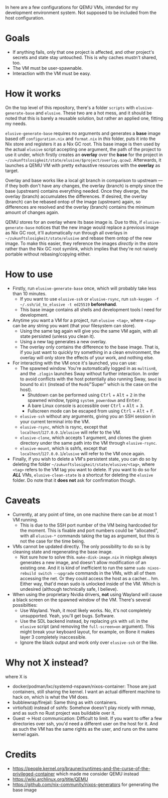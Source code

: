 In here are a few configurations for QEMU VMs, intended for my development environment system. Not supposed to be included from the host configuration.

# Goals

- If anything fails, only that one project is affected, and other project's secrets and state stay untouched. This is why caches mustn't shared, too.
- The VM must be user-spawnable.
- Interaction with the VM must be easy.

# How it works

On the top level of this repository, there's a folder `scripts` with `elusive-generate-base` and `elusive`. These two are a hot mess, and it should be noted that this is barely a reusable solution, but rather an applied one, fitting my needs.

`elusive-generate-base` requires no arguments and generates a **base** image based off `configuration.nix` and `format.nix` in _this_ folder, puts it into the Nix store and registers it as a Nix GC root. This base image is then used by the actual `elusive` script accepting one argument, the path of the project to use it under, which firstly creates an **overlay** over the **base** for the project in `~/zukunftslosigkeit/state/elusive/$project/overlay.qcow2`. Afterwards, it launches a QEMU VM with pretty exhaustive resources with the **overlay** as target.

Overlay and base works like a local git branch in comparison to upstream — if they both don't have any changes, the overlay (branch) is empty since the base (upstream) contains everything needed. Once they diverge, the overlay (branch) accumulates the differences. If desired, the overlay (branch) can be rebased ontop of the image (upstream) again, so differences are resolved and the overlay (branch) contains the minimum amount of changes again.

QEMU stores for an overlay where its base image is. Due to this, if `elusive-generate-base` notices that the new image would replace a previous image as Nix GC root, it'll automatically run through all overlays in `~/zukunftslosigkeit/state/elusive` and rebase them ontop of the new image. To make this easier, they reference the images _directly_ in the store rather than the Nix GC root symlink, which implies that they're not naively portable without rebasing/copying either.

# How to use

- Firstly, run `elusive-generate-base` once, which will probably take less than 10 minutes.
    - If you want to use `elusive-ssh` or `elusive-rsync`, run `ssh-keygen -f ~/.ssh/id_to_elusive -t ed25519` **beforehand**.
    - This base image contains all shells and development tools I need for development.
- Anytime you want a VM for a project, run `elusive <tag>`, where `<tag>` can be any string you want (that your filesystem can store).
    - Using the same tag again will give you the same VM again, with all state persisted (unless you clean it).
    - Using a new tag generates a new overlay.
    - The overlay only contains the difference to the base image. That is, if you just want to quickly try something in a clean environment, the overlay will only store the effects of your work, and nothing else.
- For interacting with the VM once it's launched, you can use:
    - The spawned window. You're automatically logged in as `multisn8`, and the `.zlogin` launches Sway without further interaction. In order to avoid conflicts with the host potentially also running Sway, `$mod` is bound to `Alt` (instead of the `Mod4`/"Super" which is the case on the host).
        - Shutdown can be performed using <kbd>Ctrl</kbd> + <kbd>Alt</kbd> + <kbd>2</kbd> in the spawned window, typing `system_powerdown` and <kbd>Enter</kbd>.
        - A bare Linux console is accessible over <kbd>Ctrl</kbd> + <kbd>Alt</kbd> + <kbd>3</kbd>.
        - Fullscreen mode can be escaped from using <kbd>Ctrl</kbd> + <kbd>Alt</kbd> + <kbd>F</kbd>.
    - `elusive-ssh` without any arguments, giving you an SSH session in your current terminal into the VM.
    - `elusive-rsync`, which is rsync, except that `localhost`/`127.0.0.1`/`elusive` will refer to the VM.
    - `elusive-clone`, which accepts 1 argument, and clones the given directory under the same path into the VM through `elusive-rsync`.
    - `elusive-mount`, which is sshfs, except that `localhost`/`127.0.0.1`/`elusive` will refer to the VM once again.
- Finally, if you wish to delete a VM's persistent state, you can do so by deleting the folder `~/zukunftslosigkeit/state/elusive/<tag>`, where `<tag>` refers to the VM tag you want to delete. If you want to do so for ***ALL*** VMs, `elusive-clean-state` is a shortcut for deleting the `elusive` folder. Do note that it **does not** ask for confirmation though.

# Caveats

- Currently, at any point of time, on one machine there can be at most 1 VM running.
    - This is due to the SSH port number of the VM being hardcoded for the moment. This is fixable and port numbers could be "allocated", with all `elusive-*` commands taking the tag as argument, but this is not the case for the time being.
- VMs cannot be updated directly. The only possibility to do so is by cleaning state and regenerating the base image.
    - Not sure how to solve this. `make-disk-image.nix` in nixpkgs always generates a new image, and doesn't allow modification of an existing one. And it is kind of inefficient to run the same `sudo nixos-rebuild switch --upgrade` commands in the VMs, with all of them accessing the net. Or they could access the host as a cacher... hm. Either way, that'd mean sudo is unlocked inside of the VM. Which is undesired (although technically safe, I believe).
- When using the proprietary Nvidia drivers, **not** using Wayland will cause a black screen on the spawned window of the VM. There's several possibilties:
    - Use Wayland. Yeah, it most likely works. No, it's not completely unsupported. Yeah, you'll get bugs. Software.
    - Use the SDL backend instead, by replacing `gtk` with `sdl` in the `elusive` script (and removing the `full-screen=on` argument). This might break your keyboard layout, for example, on Bone it makes layer 3 completely inaccessible.
    - Ignore the black output and work only over `elusive-ssh` or the like.

# Why not X instead?

where X is

- docker/podman/lxc/systemd-nspawn/nixos-container: Those are just containers, still sharing the kernel. I want an actual different machine to hack on, which is what the VM does.
- bubblewrap/firejail: Same thing as with containers.
- virtiofs(d) instead of sshfs: Somehow doesn't play nicely with mmap, and as such no Rust project was buildable over it.
- Guest → Host communication: Difficult to limit. If you want to offer a few directories over ssh, you'd need a different user on the host for it. And as such the VM has the same rights as the user, and runs on the same kernel again.

# Credits

- https://people.kernel.org/brauner/runtimes-and-the-curse-of-the-privileged-container which made me consider QEMU instead
- https://wiki.archlinux.org/title/QEMU
- https://github.com/nix-community/nixos-generators for generating the base image


